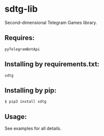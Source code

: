 # sdtg-lib
Second-dimensional Telegram Games library.
## Requires:
`pyTelegramBotApi`
## Installing by requirements.txt:
``sdtg``
## Installing by pip:
``$ pip3 install sdtg``
## Usage:
See examples for all details.

